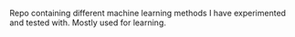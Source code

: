 Repo containing different machine learning methods I have experimented and tested with. Mostly used for learning.
